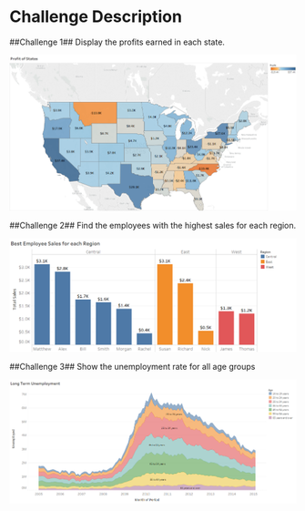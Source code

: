 # Challenge Description

##Challenge 1##
Display the profits earned in each state.

<img src="Challenge 1/chart.png">


##Challenge 2##
Find the employees with the highest sales for each region.

<img src="Challenge 2/chart.png">


##Challenge 3##
Show the unemployment rate for all age groups

<img src="Challenge 3/chart.png">
